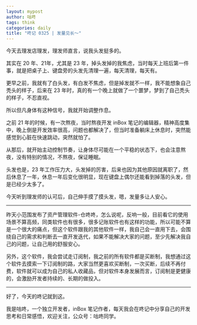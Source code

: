 ```yaml
---
layout: mypost
author: 咕咚
tags: think
categories: daily
title: "咚记 0325 | 发量见长～"
---
```


今天去理发店理发，理发师直言，说我头发挺多的。

其实在 20 年、21年，尤其是 23 年，掉头发掉的我焦虑，当时每天上班后第一件事，就是把桌子上、键盘旁的头发先清理一遍，每天清理，每天有。

更早之前，我就有了白头发，有白发不焦虑，但是掉发就不一样，我不能想象自己秃头的样子，后来在 23 年时，真的有一个晚上就做了一个噩梦，梦到了自己秃头的样子，不忍直视。

所以但凡身体有这种信号，我就开始调整作息。

之前 21 年的时候，有一次熬夜，当时熬夜开发 inBox 笔记的编辑器，精神高度集中，晚上倒是开发效率很高，问题也都解决了，但当时准备躺床上休息时，突然能感觉到心脏在快速跳动，突然就怕了。

从那后，就开始主动控制节奏，让身体尽可能在一个平稳的状态下，也会注意熬夜，没有特别的情况，不熬夜，保证睡眠。

头发也是，23 年工作压力大，头发掉的厉害，后来也因为其他原因就离职了，然后休息了一年，休息一年后变化很明显，现在键盘上偶尔还能看到掉落的头发，但是已经少太多了。

今天听到理发师的认可后，自己伸手摸了摸头发，嗯，发量多让人安心。

---

昨天小范围发布了资产管理软件-仓咚咚，怎么说呢，反响一般，目前看它的使用场景不算高频，同类软件也有很多，很多记账软件也有这样的功能，所以可能不算是一个很大的痛点，但这个软件跟我的其他软件一样，我自己会一直用下去，会围绕自己的需求和判断去一直开发迭代，如果不能解决大家的问题，至少先解决我自己的问题，让自己用的舒服安心。

另外，这个软件，我会尝试走订阅制，我之前的所有软件都是买断制，我想通过这个软件去摸索一下订阅制的路，大家当然更喜欢买断制，一次买断，后续不再付费，软件就可以成为自己的私人收藏品，但对软件本身发展而言，订阅制是更健康的，会激励开发者持续的、长期的做投入。

---

好了，今天的咚记就到这。

我是咕咚，一个独立开发者，inBox 笔记作者，每天我会在咚记中分享自己的开发思考和日常感悟，欢迎关注，公众号：咕咚同学。